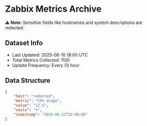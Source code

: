 # Zabbix Metrics Archive

⚠️ **Note**: Sensitive fields like hostnames and system descriptions are redacted.

## Dataset Info
- Last Updated: 2025-06-10 18:00 UTC
- Total Metrics Collected: 1130
- Update Frequency: Every (1) hour

## Data Structure
```json
{
    "host": "redacted",
    "metric": "CPU Usage",
    "value": "12.5",
    "units": "%",
    "timestamp": "2024-05-21T12:00:00"
}
```
